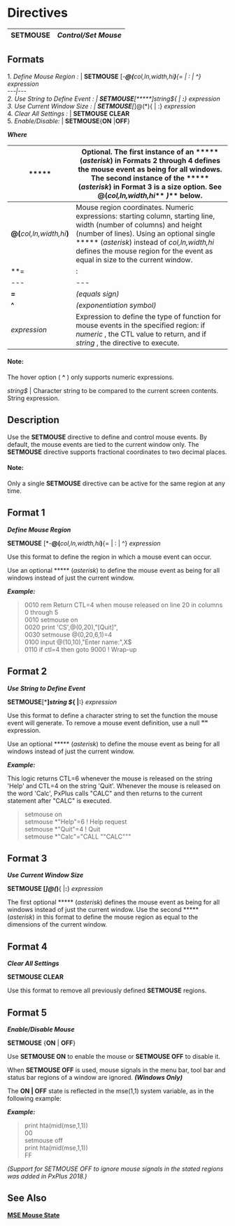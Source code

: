 # Directives 

**SETMOUSE** |  **_Control/Set Mouse_**  
---|---  
  
##  Formats

1\. _Define Mouse Region_ _:_ |  **SETMOUSE** [*-**@(**_col,ln,width,hi_**)**{= | : | ^} _expression_  
---|---  
2\. _Use String to Define Event_ _:_ |  **SETMOUSE**[*****]_string$_{ | **:**} _expression_  
3\. _Use Current Window Size_ _:_ |  **SETMOUSE**[*]@(*){ | :} _expression_  
4\. _Clear All Settings_ _:_ |  **SETMOUSE CLEAR**  
5\. _Enable/Disable:_ |  **SETMOUSE**{**ON** |**OFF**}  
  
**_Where_**

***** |  Optional. The first instance of an ***** (_asterisk_) in Formats 2 through 4 defines the mouse event as being for all windows. The second instance of the ***** (_asterisk_) in Format 3 is a size option. See **@(**_col,ln,width,hi_** _)_** below.  
---|---  
**@(**_col,ln,width,hi_**)** |  Mouse region coordinates. Numeric expressions: starting column, starting line, width (number of columns) and height (number of lines). Using an optional single ***** (_asterisk_) instead of _col,ln,width,hi_ defines the mouse region for the event as equal in size to the current window.  
**= | : | ^** |  Operators control mouse event processing: |  **:** |  _(colon)_ |  When mouse button is pressed/dragged in the region  
---|---|---  
**=** |  _(equals sign)_ |  When mouse button is released in the region  
**^** |  _(exponentiation symbol)_ |  When mouse hovers over the selected area _(added in PxPlus 2019)_  
_expression_ |  Expression to define the type of function for mouse events in the specified region: if _numeric_ , the CTL value to return, and if _string_ , the directive to execute.

#### **Note:**  
The hover option ( **^** ) only supports numeric expressions.  
  
_string$_ |  Character string to be compared to the current screen contents. String expression.  
  
##  Description

Use the **SETMOUSE** directive to define and control mouse events. By default, the mouse events are tied to the current window only. The **SETMOUSE** directive supports fractional coordinates to two decimal places.

#### **Note:**  
Only a single **SETMOUSE** directive can be active for the same region at any time.

##  Format 1

**_Define Mouse Region_**

**SETMOUSE** [*-**@(**_col,ln,width,hi_**)**{= | : | ^} _expression_

Use this format to define the region in which a mouse event can occur.

Use an optional ***** (_asterisk_) to define the mouse event as being for all windows instead of just the current window.

**_Example:_**

> 0010 rem Return CTL=4 when mouse released on line 20 in columns 0 through 5  
>  0010 setmouse on  
>  0020 print 'CS',@(0,20),"[Quit]",  
>  0030 setmouse @(0,20,6,1)=4  
>  0100 input @(10,10),"Enter name:",X$  
>  0110 if ctl=4 then goto 9000 ! Wrap-up

##  Format 2

**_Use String to Define Event_**

**SETMOUSE**[*****]_string_ _$_{ |**:**} _expression_

Use this format to define a character string to set the function the mouse event will generate. To remove a mouse event definition, use a null **""** expression.

Use an optional ***** (_asterisk_) to define the mouse event as being for all windows instead of just the current window.

**_Example:_**

This logic returns CTL=6 whenever the mouse is released on the string 'Help' and CTL=4 on the string 'Quit'. Whenever the mouse is released on the word 'Calc', PxPlus calls "CALC" and then returns to the current statement after "CALC" is executed.

> setmouse on  
> setmouse *"Help"=6 ! Help request  
> setmouse *"Quit"=4 ! Quit  
> setmouse *"Calc"="CALL ""CALC"""

##  Format 3

**_Use Current Window Size_**

**SETMOUSE [*]@(*)**{ |**:**} _expression_

The first optional ***** (_asterisk_) defines the mouse event as being for all windows instead of just the current window. Use the second ***** (_asterisk_) in this format to define the mouse region as equal to the dimensions of the current window.

##  Format 4

**_Clear All Settings_**

**SETMOUSE CLEAR**

Use this format to remove all previously defined **SETMOUSE** regions.

##  Format 5

**_Enable/Disable Mouse_**

**SETMOUSE** {**ON** | **OFF**}

Use **SETMOUSE ON** to enable the mouse or **SETMOUSE OFF** to disable it.

When **SETMOUSE OFF** is used, mouse signals in the menu bar, tool bar and status bar regions of a window are ignored. **_(Windows Only)_**

The **ON | OFF** state is reflected in the mse(1,1) system variable, as in the following example:

**_Example:_**

> print hta(mid(mse,1,1))  
>  00  
> setmouse off  
>  print hta(mid(mse,1,1))  
>  FF

_(Support for SETMOUSE OFF to ignore mouse signals in the stated regions was added in PxPlus 2018.)_

## See Also

**[MSE Mouse State](../variables/mse.md)**
